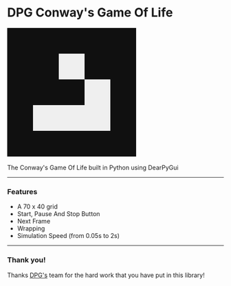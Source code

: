 # DPG Conway's Game Of Life

![](src/GMF.png)

The Conway's Game Of Life built in Python using DearPyGui

---
### Features

- A 70 x 40 grid
- Start, Pause And Stop Button
- Next Frame
- Wrapping
- Simulation Speed (from 0.05s to 2s)

---
### Thank you!

Thanks [DPG's](https://github.com/hoffstadt/DearPyGui) team for the hard work that you have put in this library!
